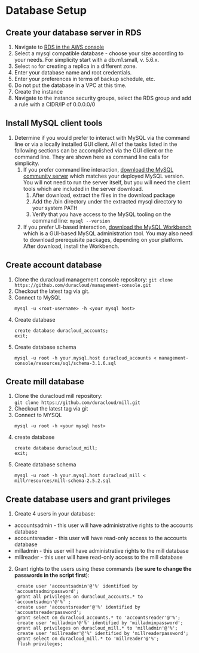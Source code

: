 # Database Setup
## Create your database server in RDS

1. Navigate to [RDS in the AWS console](https://console.aws.amazon.com/rds/home)
2. Select a mysql compatible database - choose your size according to your needs.
     For simplicity start with a db.m1.small, v. 5.6.x.
3. Select `no` for creating a replica in a different zone.
4. Enter your database name and root credentials.
5. Enter your preferences in terms of backup schedule, etc.
6. Do not put the database in a VPC at this time.
7. Create the instance
8. Navigate to the instance security groups, select the RDS group and add a rule with a CIDR/IP of 0.0.0.0/0

## Install MySQL client tools

1. Determine if you would prefer to interact with MySQL via the command line or via a locally installed GUI client. All of the tasks listed in the following sections can be accomplished via the GUI client or the command line. They are shown here as command line calls for simplicity. 
   1. If you prefer command line interaction, [download the MySQL community server](https://dev.mysql.com/downloads/mysql/) which matches your deployed MySQL version. You will not need to run the server itself, but you will need the client tools which are included in the server download.
      1. After download, extract the files in the download package
      2. Add the /bin directory under the extracted mysql directory to your system PATH
      3. Verify that you have access to the MySQL tooling on the command line:  `mysql --version`
   2. If you prefer UI-based interaction, [download the MySQL Workbench](https://dev.mysql.com/downloads/workbench/) which is a GUI-based MySQL administration tool. You may also need to download prerequisite packages, depending on your platform. After download, install the Workbench.

## Create account database

1. Clone the duracloud management console repository:
    ```git clone https://github.com/duracloud/management-console.git```
2. Checkout the latest tag via git. 
3. Connect to MySQL
    ```
    mysql -u <root-username> -h <your mysql host>
    ```
4. Create database  
    ```
    create database duracloud_accounts;
    exit;
    ```
5. Create database schema   
    ```
    mysql -u root -h your.mysql.host duracloud_accounts < management-console/resources/sql/schema-3.1.6.sql
    ```
## Create mill database
1. Clone the duracloud mill repository:  
    ```git clone https://github.com/duracloud/mill.git```
2. Checkout the latest tag via git
3. Connect to MYSQL
    ```
    mysql -u root -h <your mysql host>
    ```
4. create database  
    ```
    create database duracloud_mill;
    exit;
    ```
5. Create database schema   
    ```
    mysql -u root -h your.mysql.host duracloud_mill < mill/resources/mill-schema-2.5.2.sql
    ```
## Create database users and grant privileges  
1. Create 4 users in your database:

* accountsadmin - this user will have administrative rights to the accounts database
* accountsreader - this user will have read-only access to the accounts database
* milladmin - this user will have administrative rights to the mill database
* millreader - this user will have read-only access to the mill database

2. Grant rights to the users using these commands (**be sure to change the passwords in the script first**):

   ```
    create user 'accountsadmin'@'%' identified by 'accountsadminpassword';
    grant all privileges on duracloud_accounts.* to 'accountsadmin'@'%' ;
    create user 'accountsreader'@'%' identified by 'accountsreaderpassword';
    grant select on duracloud_accounts.* to 'accountsreader'@'%';
    create user 'milladmin'@'%' identified by 'milladminpassword';
    grant all privileges on duracloud_mill.* to 'milladmin'@'%';
    create user 'millreader'@'%' identified by 'millreaderpassword';
    grant select on duracloud_mill.* to 'millreader'@'%';
    flush privileges;
   ```
